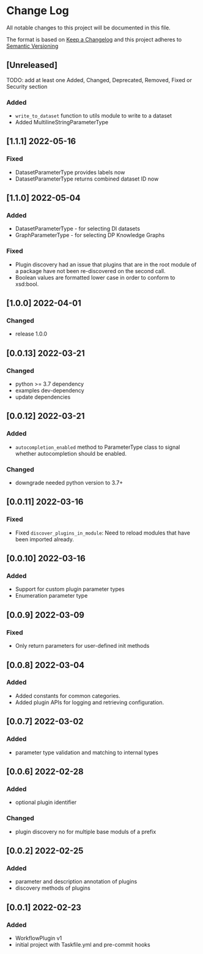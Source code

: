 # Change Log

All notable changes to this project will be documented in this file.

The format is based on [Keep a Changelog](http://keepachangelog.com/) and this project adheres to [Semantic Versioning](https://semver.org/)

## [Unreleased]

TODO: add at least one Added, Changed, Deprecated, Removed, Fixed or Security section

### Added

- `write_to_dataset` function to utils module to write to a dataset
- Added MultilineStringParameterType

## [1.1.1] 2022-05-16

### Fixed

- DatasetParameterType provides labels now
- DatasetParameterType returns combined dataset ID now

## [1.1.0] 2022-05-04

### Added

- DatasetParameterType - for selecting DI datasets
- GraphParameterType - for selecting DP Knowledge Graphs

### Fixed

- Plugin discovery had an issue that plugins that are in the root module of a package have not been re-discovered on the second call. 
- Boolean values are formatted lower case in order to conform to xsd:bool.

## [1.0.0] 2022-04-01

### Changed

- release 1.0.0

## [0.0.13] 2022-03-21

### Changed

- python >= 3.7 dependency
- examples dev-dependency
- update dependencies

## [0.0.12] 2022-03-21

### Added

- `autocompletion_enabled` method to ParameterType class to signal whether autocompletion should be enabled.

### Changed

- downgrade needed python version to 3.7+

## [0.0.11] 2022-03-16

### Fixed

- Fixed `discover_plugins_in_module`: Need to reload modules that have been imported already.

## [0.0.10] 2022-03-16

### Added

- Support for custom plugin parameter types
- Enumeration parameter type

## [0.0.9] 2022-03-09

### Fixed

- Only return parameters for user-defined init methods

## [0.0.8] 2022-03-04

### Added

- Added constants for common categories.
- Added plugin APIs for logging and retrieving configuration.

## [0.0.7] 2022-03-02

### Added

- parameter type validation and matching to internal types

## [0.0.6] 2022-02-28

### Added

- optional plugin identifier

### Changed

- plugin discovery no for multiple base moduls of a prefix

## [0.0.2] 2022-02-25

### Added

- parameter and description annotation of plugins
- discovery methods of plugins

## [0.0.1] 2022-02-23

### Added

- WorkflowPlugin v1
- initial project with Taskfile.yml and pre-commit hooks

